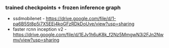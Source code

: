 ### trained checkpoints + frozen inference graph
  - ssdmobilenet - https://drive.google.com/file/d/1-pa6B5St8p5i7X5EEj4koGFzRDkDoUve/view?usp=sharing
  - faster rcnn inception v2 - https://drive.google.com/file/d/1EJv1h6uK8k_f2Nz5MmgwN3i2FJn2Nwmv/view?usp=sharing
